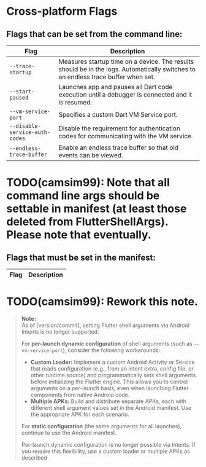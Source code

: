 # Cross-platform Flags
## Flags that can be set from the command line:
| Flag     | Description |
| -------- | ----------- |
| `--trace-startup` | Measures startup time on a device. The results should be in the logs. Automatically switches to an endless trace buffer when set. |
| `--start-paused` | Launches app and pauses all Dart code execution until a debugger is connected and it is resumed. |
| `--vm-service-port` | Specifies a custom Dart VM Service port. |
| `--disable-service-auth-codes` | Disable the requirement for authentication codes for communicating with the VM service. |
| `--endless-trace-buffer` | Enable an endless trace buffer so that old events can be viewed. |


# TODO(camsim99): Note that all command line args should be settable in manifest (at least those deleted from FlutterShellArgs). Please note that eventually.
## Flags that must be set in the manifest:
| Flag     | Description |
| -------- | ----------- |



# TODO(camsim99): Rework this note.
> **Note:**  
> As of [version/commit], setting Flutter shell arguments via Android Intents is no longer supported.  
> 
> For **per-launch dynamic configuration** of shell arguments (such as `--vm-service-port`), consider the following workarounds:
> 
> - **Custom Loader:** Implement a custom Android Activity or Service that reads configuration (e.g., from an intent extra, config file, or other runtime source) and programmatically sets shell arguments before initializing the Flutter engine. This allows you to control arguments on a per-launch basis, even when launching Flutter components from native Android code.
> - **Multiple APKs:** Build and distribute separate APKs, each with different shell argument values set in the Android manifest. Use the appropriate APK for each scenario.
> 
> For **static configuration** (the same arguments for all launches), continue to use the Android manifest.
> 
> Per-launch dynamic configuration is no longer possible via Intents. If you require this flexibility, use a custom loader or multiple APKs as described